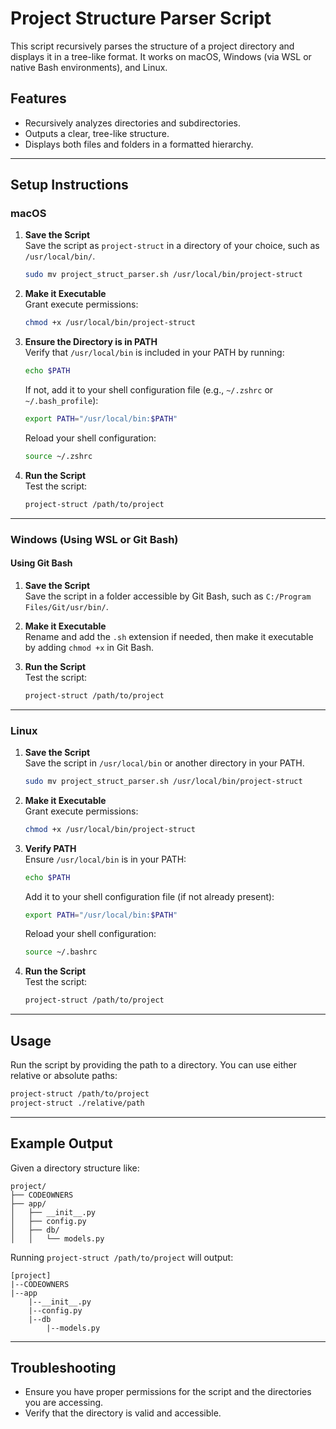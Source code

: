 # Project Structure Parser Script

This script recursively parses the structure of a project directory and displays it in a tree-like format. It works on macOS, Windows (via WSL or native Bash environments), and Linux.

## Features

- Recursively analyzes directories and subdirectories.
- Outputs a clear, tree-like structure.
- Displays both files and folders in a formatted hierarchy.

---

## Setup Instructions

### macOS

1. **Save the Script**  
   Save the script as `project-struct` in a directory of your choice, such as `/usr/local/bin/`.

   ```bash
   sudo mv project_struct_parser.sh /usr/local/bin/project-struct
   ```

2. **Make it Executable**  
   Grant execute permissions:
   ```bash
   chmod +x /usr/local/bin/project-struct
   ```

3. **Ensure the Directory is in PATH**  
   Verify that `/usr/local/bin` is included in your PATH by running:
   ```bash
   echo $PATH
   ```
   If not, add it to your shell configuration file (e.g., `~/.zshrc` or `~/.bash_profile`):
   ```bash
   export PATH="/usr/local/bin:$PATH"
   ```

   Reload your shell configuration:
   ```bash
   source ~/.zshrc
   ```

4. **Run the Script**  
   Test the script:
   ```bash
   project-struct /path/to/project
   ```

---

### Windows (Using WSL or Git Bash)

#### Using Git Bash

1. **Save the Script**  
   Save the script in a folder accessible by Git Bash, such as `C:/Program Files/Git/usr/bin/`.

2. **Make it Executable**  
   Rename and add the `.sh` extension if needed, then make it executable by adding `chmod +x` in Git Bash.

3. **Run the Script**  
   Test the script:
   ```bash
   project-struct /path/to/project
   ```

---

### Linux

1. **Save the Script**  
   Save the script in `/usr/local/bin` or another directory in your PATH.

   ```bash
   sudo mv project_struct_parser.sh /usr/local/bin/project-struct
   ```

2. **Make it Executable**  
   Grant execute permissions:
   ```bash
   chmod +x /usr/local/bin/project-struct
   ```

3. **Verify PATH**  
   Ensure `/usr/local/bin` is in your PATH:
   ```bash
   echo $PATH
   ```

   Add it to your shell configuration file (if not already present):
   ```bash
   export PATH="/usr/local/bin:$PATH"
   ```

   Reload your shell configuration:
   ```bash
   source ~/.bashrc
   ```

4. **Run the Script**  
   Test the script:
   ```bash
   project-struct /path/to/project
   ```

---

## Usage

Run the script by providing the path to a directory. You can use either relative or absolute paths:
```bash
project-struct /path/to/project
project-struct ./relative/path
```

---

## Example Output

Given a directory structure like:
```
project/
├── CODEOWNERS
├── app/
│   ├── __init__.py
│   ├── config.py
│   ├── db/
│   │   └── models.py
```

Running `project-struct /path/to/project` will output:
```
[project]
|--CODEOWNERS
|--app
    |--__init__.py
    |--config.py
    |--db
        |--models.py
```

---

## Troubleshooting

- Ensure you have proper permissions for the script and the directories you are accessing.
- Verify that the directory is valid and accessible.

